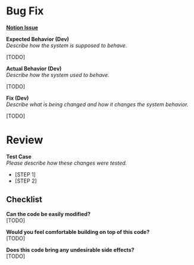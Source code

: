 
# Bug Fix

**[Notion Issue]()** <br>

**Expected Behavior (Dev)** <br>
*Describe how the system is supposed to behave.* <br>

[TODO]

**Actual Behavior (Dev)** <br>
*Describe how the system used to behave.* <br>

[TODO]

**Fix (Dev)** <br>
*Describe what is being changed and how it changes the system behavior.* <br>

[TODO]

# Review
**Test Case** <br>
*Please describe how these changes were tested.*
- [STEP 1]
- [STEP 2]

## Checklist

**Can the code be easily modified?**<br>
[TODO]

**Would you feel comfortable building on top of this code?** <br>
[TODO]

**Does this code bring any undesirable side effects?** <br>
[TODO]